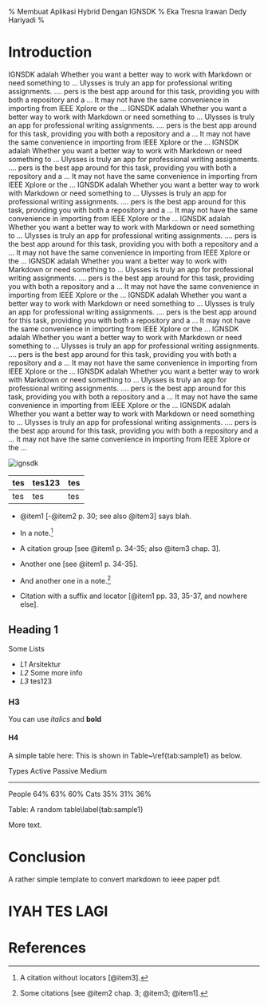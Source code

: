 % Membuat Aplikasi Hybrid Dengan IGNSDK
% Eka Tresna Irawan
  Dedy Hariyadi
%

# Introduction

IGNSDK adalah Whether you want a better way to work with Markdown or need something to ...
 Ulysses is truly an app for professional writing assignments. .... 
 pers is the best app around for this task, providing you with both a repository and a ... 
 It may not have the same convenience in importing from IEEE Xplore or the  ...
 IGNSDK adalah Whether you want a better way to work with Markdown or need something to ...
 Ulysses is truly an app for professional writing assignments. .... 
 pers is the best app around for this task, providing you with both a repository and a ... 
 It may not have the same convenience in importing from IEEE Xplore or the  ...
 IGNSDK adalah Whether you want a better way to work with Markdown or need something to ...
 Ulysses is truly an app for professional writing assignments. .... 
 pers is the best app around for this task, providing you with both a repository and a ... 
 It may not have the same convenience in importing from IEEE Xplore or the  ...
 IGNSDK adalah Whether you want a better way to work with Markdown or need something to ...
 Ulysses is truly an app for professional writing assignments. .... 
 pers is the best app around for this task, providing you with both a repository and a ... 
 It may not have the same convenience in importing from IEEE Xplore or the  ...
 IGNSDK adalah Whether you want a better way to work with Markdown or need something to ...
 Ulysses is truly an app for professional writing assignments. .... 
 pers is the best app around for this task, providing you with both a repository and a ... 
 It may not have the same convenience in importing from IEEE Xplore or the  ...
 IGNSDK adalah Whether you want a better way to work with Markdown or need something to ...
 Ulysses is truly an app for professional writing assignments. .... 
 pers is the best app around for this task, providing you with both a repository and a ... 
 It may not have the same convenience in importing from IEEE Xplore or the  ...
 IGNSDK adalah Whether you want a better way to work with Markdown or need something to ...
 Ulysses is truly an app for professional writing assignments. .... 
 pers is the best app around for this task, providing you with both a repository and a ... 
 It may not have the same convenience in importing from IEEE Xplore or the  ...
 IGNSDK adalah Whether you want a better way to work with Markdown or need something to ...
 Ulysses is truly an app for professional writing assignments. .... 
 pers is the best app around for this task, providing you with both a repository and a ... 
 It may not have the same convenience in importing from IEEE Xplore or the  ...
 IGNSDK adalah Whether you want a better way to work with Markdown or need something to ...
 Ulysses is truly an app for professional writing assignments. .... 
 pers is the best app around for this task, providing you with both a repository and a ... 
 It may not have the same convenience in importing from IEEE Xplore or the  ...
 IGNSDK adalah Whether you want a better way to work with Markdown or need something to ...
 Ulysses is truly an app for professional writing assignments. .... 
 pers is the best app around for this task, providing you with both a repository and a ... 
 It may not have the same convenience in importing from IEEE Xplore or the  ...
 
 ![ignsdk](hybrid-arch.png) 
 
 tes | tes123 | tes
 ---|---|---
 tes | tes | tes
 
-   @item1 [-@item2 p. 30; see also @item3] says blah.

-   In a note.[^1]

-   A citation group [see @item1 p. 34-35; also @item3 chap. 3].

-   Another one [see @item1 p. 34-35].

-   And another one in a note.[^2]

-   Citation with a suffix and locator [@item1 pp. 33, 35-37, and nowhere else].

## Heading 1

Some Lists

* _L1_ Arsitektur
* _L2_ Some more info
* _L3_ tes123

### H3

You can use _italics_ and __bold__

#### H4

<!-- Use these to comment -->
A simple table here: This is shown in Table~\ref{tab:sample1} as below.

Types    Active Passive Medium
-------- ------ ------- ------
People   64%    63%     60%
Cats     35%    31%     36%

Table: A random table\label{tab:sample1}

More text.

# Conclusion

A rather simple template to convert markdown to ieee paper pdf.

# IYAH TES LAGI

# References


[^1]: A citation without locators [@item3].

[^2]: Some citations [see @item2 chap. 3; @item3; @item1].

